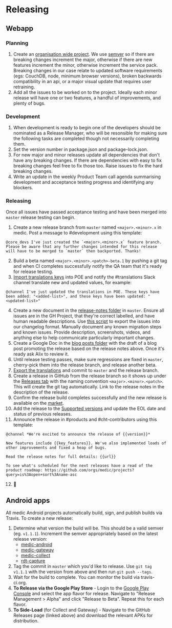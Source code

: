 # Releasing

## Webapp

### Planning

1. Create an [organisation wide project](https://github.com/orgs/medic/projects?query=is%3Aopen+sort%3Aname-asc). We use [semver](http://semver.org) so if there are breaking changes increment the major, otherwise if there are new features increment the minor, otherwise increment the service pack. Breaking changes in our case relate to updated software requirements (egs: CouchDB, node, minimum browser versions), broken backwards compatibility in an api, or a major visual update that requires user retraining.
2. Add all the issues to be worked on to the project. Ideally each minor release will have one or two features, a handful of improvements, and plenty of bugs.

### Development

1. When development is ready to begin one of the developers should be nominated as a Release Manager, who will be resonsible for making sure the following tasks are completed though not necessarily completing them.
2. Set the version number in package.json and package-lock.json.
3. For new major and minor releases update all dependencies that don't have any breaking changes. If there are dependencies with easy to fix breaking changes feel free to fix those too. Raise issues to fix the hard breaking changes.
4. Write an update in the weekly Product Team call agenda summarising development and acceptance testing progress and identifying any blockers.

### Releasing

Once all issues have passed acceptance testing and have been merged into `master` release testing can begin.

1. Create a new release branch from `master` named `<major>.<minor>.x` in medic. Post a message to #development using this template:
  ```
@core_devs I've just created the `<major>.<minor>.x` feature branch. Please be aware that any further changes intended for this release will have to be merged to `master` then backported. Thanks!
  ```
2. Build a beta named `<major>.<minor>.<patch>-beta.1` by pushing a git tag and when CI completes successfully notify the QA team that it's ready for release testing.
3. [Import translations keys](translations.md#adding-new-keys) into POE and notify the #translations Slack channel translate new and updated values, for example:
  ```
@channel I've just updated the translations in POE. These keys have been added: "<added-list>", and these keys have been updated: "<updated-list>"
  ```
4. Create a new document in the [release-notes folder](https://github.com/medic/medic/tree/master/release-notes) in `master`. Ensure all issues are in the GH Project, that they're correct labelled, and have human readable descriptions. Use [this script](https://github.com/medic/medic/blob/master/scripts/changelog-generator) to export the issues into our changelog format. Manually document any known migration steps and known issues. Provide description, screenshots, videos, and anything else to help communicate particularly important changes.
5. Create a Google Doc in the [blog posts folder](https://drive.google.com/drive/u/0/folders/0B2PTUNZFwxEvMHRWNTBjY2ZHNHc) with the draft of a blog post promoting the release based on the release notes above. Once it's ready ask Alix to review it.
6. Until release testing passes, make sure regressions are fixed in `master`, cherry-pick them into the release branch, and release another beta.
7. [Export the translations](translations.md#exporting-changes-from-poeditor-to-github) and commit to `master` and the release branch.
8. Create a release in GitHub from the release branch so it shows up under the [Releases tab](https://github.com/medic/medic/releases) with the naming convention `<major>.<minor>.<patch>`. This will create the git tag automatically. Link to the release notes in the description of the release.
9. Confirm the release build completes successfully and the new release is available on the [market](https://staging.dev.medicmobile.org).
10. Add the release to the [Supported versions](../installation/supported-software.md#supported-versions) and update the EOL date and status of previous releases.
11. Announce the release in #products and #cht-contributors using this template:
```
@channel *We're excited to announce the release of {{version}}*

New features include {{key_features}}. We've also implemented loads of other improvements and fixed a heap of bugs.

Read the release notes for full details: {{url}}

To see what's scheduled for the next releases have a read of the product roadmap: https://github.com/orgs/medic/projects?query=is%3Aopen+sort%3Aname-asc
```
12. :beer:

## Android apps

All medic Android projects automatically build, sign, and publish builds via Travis. To create a new release:

1. Determine what version the build will be. This should be a valid semver (eg. `v1.1.1`). Increment the semver appropriately based on the latest release version:
    * [medic-android](https://github.com/medic/medic-android/releases)
    * [medic-gateway](https://github.com/medic/medic-gateway/releases)
    * [medic-collect](https://github.com/medic/medic-collect/releases)
    * [rdt-capture](https://github.com/medic/rdt-capture/releases)
1. Tag the commit in `master` which you'd like to release. Use `git tag v1.1.1` with the version from above and then run `git push --tags`.
1. Wait for the build to complete. You can monitor the build via travis-ci.org.
1. **To Release via the Google Play Store** - Login to the [Google Play Console](https://play.google.com/apps/publish/) and select the app flavor for release. Navigate to "Release Management > Alpha" and click "Release to Beta". Repeat this for each flavor.
1. **To Side-Load** (for Collect and Gateway) - Navigate to the GitHub Releases page (linked above) and download the relevant APKs for distribution.
